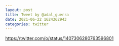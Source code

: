 ```yaml
--- 
layout: post 
title: Tweet by @adal_guerra 
date: 2021-06-22 1624362943 
categories: twitter 
--- 
```

https://twitter.com/o/status/1407306280763596801
